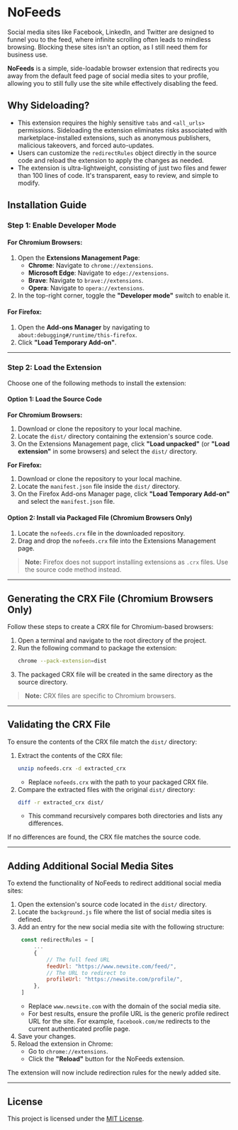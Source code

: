 # NoFeeds

Social media sites like Facebook, LinkedIn, and Twitter are designed to funnel you to the feed, where infinite scrolling often leads to mindless browsing. Blocking these sites isn't an option, as I still need them for business use.

**NoFeeds** is a simple, side-loadable browser extension that redirects you away from the default feed page of social media sites to your profile, allowing you to still fully use the site while effectively disabling the feed.

## Why Sideloading?

- This extension requires the highly sensitive `tabs` and `<all_urls>` permissions. Sideloading the extension eliminates risks associated with marketplace-installed extensions, such as anonymous publishers, malicious takeovers, and forced auto-updates.
- Users can customize the `redirectRules` object directly in the source code and reload the extension to apply the changes as needed.
- The extension is ultra-lightweight, consisting of just two files and fewer than 100 lines of code. It's transparent, easy to review, and simple to modify. 

## Installation Guide

### Step 1: Enable Developer Mode

#### For Chromium Browsers:
1. Open the **Extensions Management Page**:
   - **Chrome**: Navigate to `chrome://extensions`.
   - **Microsoft Edge**: Navigate to `edge://extensions`.
   - **Brave**: Navigate to `brave://extensions`.
   - **Opera**: Navigate to `opera://extensions`.
2. In the top-right corner, toggle the **"Developer mode"** switch to enable it.

#### For Firefox:
1. Open the **Add-ons Manager** by navigating to `about:debugging#/runtime/this-firefox`.
2. Click **"Load Temporary Add-on"**.

---

### Step 2: Load the Extension

Choose one of the following methods to install the extension:

#### Option 1: Load the Source Code

**For Chromium Browsers:**
1. Download or clone the repository to your local machine.
2. Locate the `dist/` directory containing the extension's source code.
3. On the Extensions Management page, click **"Load unpacked"** (or **"Load extension"** in some browsers) and select the `dist/` directory.

**For Firefox:**
1. Download or clone the repository to your local machine.
2. Locate the `manifest.json` file inside the `dist/` directory.
3. On the Firefox Add-ons Manager page, click **"Load Temporary Add-on"** and select the `manifest.json` file.

#### Option 2: Install via Packaged File (Chromium Browsers Only)
1. Locate the `nofeeds.crx` file in the downloaded repository.
2. Drag and drop the `nofeeds.crx` file into the Extensions Management page.

> **Note:** Firefox does not support installing extensions as `.crx` files. Use the source code method instead.

---

## Generating the CRX File (Chromium Browsers Only)

Follow these steps to create a CRX file for Chromium-based browsers:

1. Open a terminal and navigate to the root directory of the project.
2. Run the following command to package the extension:
   ```bash
   chrome --pack-extension=dist
   ```
3. The packaged CRX file will be created in the same directory as the source directory.

> **Note:** CRX files are specific to Chromium browsers.

---

## Validating the CRX File

To ensure the contents of the CRX file match the `dist/` directory:

1. Extract the contents of the CRX file:
   ```bash
   unzip nofeeds.crx -d extracted_crx
   ```
   - Replace `nofeeds.crx` with the path to your packaged CRX file.
2. Compare the extracted files with the original `dist/` directory:
   ```bash
   diff -r extracted_crx dist/
   ```
   - This command recursively compares both directories and lists any differences.

If no differences are found, the CRX file matches the source code.

---

## Adding Additional Social Media Sites

To extend the functionality of NoFeeds to redirect additional social media sites:

1. Open the extension's source code located in the `dist/` directory.
2. Locate the `background.js` file where the list of social media sites is defined.
3. Add an entry for the new social media site with the following structure:
   ```javascript
    const redirectRules = [
        ...
        {
            // The full feed URL
            feedUrl: "https://www.newsite.com/feed/",
            // The URL to redirect to
            profileUrl: "https://newsite.com/profile/",
        },
    ]
   ```
   - Replace `www.newsite.com` with the domain of the social media site.
   - For best results, ensure the profile URL is the generic profile redirect URL for the site. For example, `facebook.com/me` redirects to the current authenticated profile page.
4. Save your changes.
5. Reload the extension in Chrome:
   - Go to `chrome://extensions`.
   - Click the **"Reload"** button for the NoFeeds extension.

The extension will now include redirection rules for the newly added site.

---

## License

This project is licensed under the [MIT License](LICENSE).

